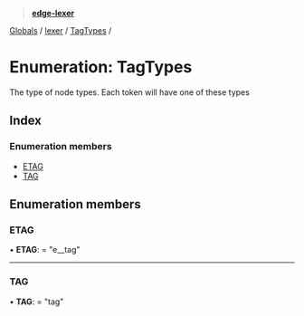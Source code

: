 > **[edge-lexer](../README.md)**

[Globals](../README.md) / [lexer](../modules/lexer.md) / [TagTypes](lexer.tagtypes.md) /

# Enumeration: TagTypes

The type of node types. Each token
will have one of these types

## Index

### Enumeration members

* [ETAG](lexer.tagtypes.md#etag)
* [TAG](lexer.tagtypes.md#tag)

## Enumeration members

###  ETAG

• **ETAG**: = "e__tag"

___

###  TAG

• **TAG**: = "tag"